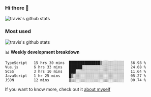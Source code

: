 ### Hi there 👋

<!--
**HondryTravis/HondryTravis** is a ✨ _special_ ✨ repository because its `README.md` (this file) appears on your GitHub profile.

Here are some ideas to get you started:

- 🔭 I’m currently working on ...
- 🌱 I’m currently learning ...
- 👯 I’m looking to collaborate on ...
- 🤔 I’m looking for help with ...
- 💬 Ask me about ...
- 📫 How to reach me: ...
- 😄 Pronouns: ...
- ⚡ Fun fact: ...
-->

![travis's github stats](https://github-readme-stats.vercel.app/api?username=HondryTravis&hide=stars)
### Most used
![travis's github stats](https://github-readme-stats.anuraghazra1.vercel.app/api/top-langs/?username=HondryTravis&layout=compact&hide_title=true)

📊 **Weekly development breakdown**

<!--START_SECTION:waka-->

```text
TypeScript   15 hrs 30 mins  ██████████████▒░░░░░░░░░░   56.98 %
Vue.js       6 hrs 33 mins   ██████░░░░░░░░░░░░░░░░░░░   24.08 %
SCSS         3 hrs 10 mins   ███░░░░░░░░░░░░░░░░░░░░░░   11.64 %
JavaScript   1 hr 25 mins    █▒░░░░░░░░░░░░░░░░░░░░░░░   05.27 %
JSON         12 mins         ▒░░░░░░░░░░░░░░░░░░░░░░░░   00.74 %
```

<!--END_SECTION:waka-->

If you want to know more, check out it [about myself](https://hondrytravis.github.io/)
